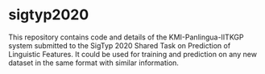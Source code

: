 # sigtyp2020
This repository contains code and details of the KMI-Panlingua-IITKGP system submitted to the SigTyp 2020 Shared Task on Prediction of Linguistic Features. It could be used for training and prediction on any new dataset in the same format with similar information.
